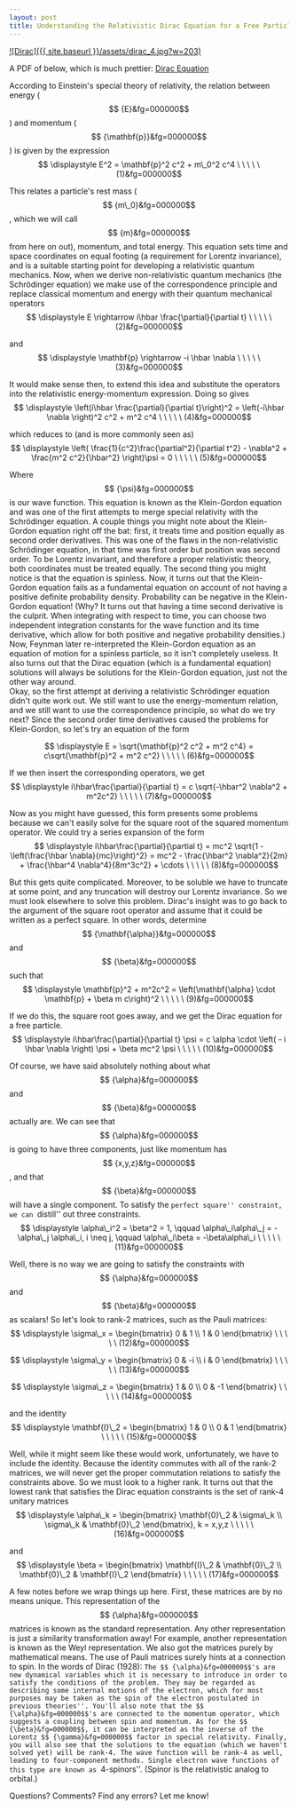```yaml
--- 
layout: post 
title: Understanding the Relativistic Dirac Equation for a Free Particle 
---
```


[![Dirac]({{ site.baseurl }}/assets/dirac_4.jpg?w=203)](http://joshuagoings.files.wordpress.com/2014/03/dirac_4.jpg)

A PDF of below, which is much prettier:  [Dirac Equation](http://joshuagoings.files.wordpress.com/2014/03/dirac.pdf)

According to Einstein's special theory of relativity, the relation between energy ($$ {E}&fg=000000$$) and momentum ($$ {\mathbf{p}}&fg=000000$$) is given by the expression  
$$ \displaystyle E^2 = \mathbf{p}^2 c^2 + m\_0^2 c^4 \ \ \ \ \ (1)&fg=000000$$

This relates a particle's rest mass ($$ {m\_0}&fg=000000$$, which we will call $$ {m}&fg=000000$$ from here on out), momentum, and total energy. This equation sets time and space coordinates on equal footing (a requirement for Lorentz invariance), and is a suitable starting point for developing a relativistic quantum mechanics. Now, when we derive non-relativistic quantum mechanics (the Schrödinger equation) we make use of the correspondence principle and replace classical momentum and energy with their quantum mechanical operators  
$$ \displaystyle E \rightarrow i\hbar \frac{\partial}{\partial t} \ \ \ \ \ (2)&fg=000000$$

and  
$$ \displaystyle \mathbf{p} \rightarrow -i \hbar \nabla \ \ \ \ \ (3)&fg=000000$$

It would make sense then, to extend this idea and substitute the operators into the relativistic energy-momentum expression. Doing so gives  
$$ \displaystyle \left(i\hbar \frac{\partial}{\partial t}\right)^2 = \left(-i\hbar \nabla \right)^2 c^2 + m^2 c^4 \ \ \ \ \ (4)&fg=000000$$

which reduces to (and is more commonly seen as)  
$$ \displaystyle \left( \frac{1}{c^2}\frac{\partial^2}{\partial t^2} - \nabla^2 + \frac{m^2 c^2}{\hbar^2} \right)\psi = 0 \ \ \ \ \ (5)&fg=000000$$

Where $$ {\psi}&fg=000000$$ is our wave function. This equation is known as the Klein-Gordon equation and was one of the first attempts to merge special relativity with the Schrödinger equation. A couple things you might note about the Klein-Gordon equation right off the bat: first, it treats time and position equally as second order derivatives. This was one of the flaws in the non-relativistic Schrödinger equation, in that time was first order but position was second order. To be Lorentz invariant, and therefore a proper relativistic theory, both coordinates must be treated equally. The second thing you might notice is that the equation is spinless. Now, it turns out that the Klein-Gordon equation fails as a fundamental equation on account of not having a positive definite probability density. Probability can be negative in the Klein-Gordon equation! (Why? It turns out that having a time second derivative is the culprit. When integrating with respect to time, you can choose two independent integration constants for the wave function and its time derivative, which allow for both positive and negative probability densities.) Now, Feynman later re-interpreted the Klein-Gordon equation as an equation of motion for a spinless particle, so it isn't completely useless. It also turns out that the Dirac equation (which is a fundamental equation) solutions will always be solutions for the Klein-Gordon equation, just not the other way around.  
Okay, so the first attempt at deriving a relativistic Schrödinger equation didn't quite work out. We still want to use the energy-momentum relation, and we still want to use the correspondence principle, so what do we try next? Since the second order time derivatives caused the problems for Klein-Gordon, so let's try an equation of the form

$$ \displaystyle E = \sqrt{\mathbf{p}^2 c^2 + m^2 c^4} = c\sqrt{\mathbf{p}^2 + m^2 c^2} \ \ \ \ \ (6)&fg=000000$$

If we then insert the corresponding operators, we get  
$$ \displaystyle i\hbar\frac{\partial}{\partial t} = c \sqrt{-\hbar^2 \nabla^2 + m^2c^2} \ \ \ \ \ (7)&fg=000000$$

Now as you might have guessed, this form presents some problems because we can't easily solve for the square root of the squared momentum operator. We could try a series expansion of the form  
$$ \displaystyle i\hbar\frac{\partial}{\partial t} = mc^2 \sqrt{1 - \left(\frac{\hbar \nabla}{mc}\right)^2} = mc^2 - \frac{\hbar^2 \nabla^2}{2m} + \frac{\hbar^4 \nabla^4}{8m^3c^2} + \cdots \ \ \ \ \ (8)&fg=000000$$

But this gets quite complicated. Moreover, to be soluble we have to truncate at some point, and any truncation will destroy our Lorentz invariance. So we must look elsewhere to solve this problem. Dirac's insight was to go back to the argument of the square root operator and assume that it could be written as a perfect square. In other words, determine $$ {\mathbf{\alpha}}&fg=000000$$ and $$ {\beta}&fg=000000$$ such that  
$$ \displaystyle \mathbf{p}^2 + m^2c^2 = \left(\mathbf{\alpha} \cdot \mathbf{p} + \beta m c\right)^2 \ \ \ \ \ (9)&fg=000000$$

If we do this, the square root goes away, and we get the Dirac equation for a free particle.  
$$ \displaystyle i\hbar\frac{\partial}{\partial t} \psi = c \alpha \cdot \left( - i \hbar \nabla \right) \psi + \beta mc^2 \psi \ \ \ \ \ (10)&fg=000000$$

Of course, we have said absolutely nothing about what $$ {\alpha}&fg=000000$$ and $$ {\beta}&fg=000000$$ actually are. We can see that $$ {\alpha}&fg=000000$$ is going to have three components, just like momentum has $$ {x,y,z}&fg=000000$$, and that $$ {\beta}&fg=000000$$ will have a single component. To satisfy the ``perfect square'' constraint, we can ``distill'' out three constraints.  
$$ \displaystyle \alpha\_i^2 = \beta^2 = 1, \qquad \alpha\_i\alpha\_j = - \alpha\_j \alpha\_i, i \neq j, \qquad \alpha\_i\beta = -\beta\alpha\_i \ \ \ \ \ (11)&fg=000000$$

Well, there is no way we are going to satisfy the constraints with $$ {\alpha}&fg=000000$$ and $$ {\beta}&fg=000000$$ as scalars! So let's look to rank-2 matrices, such as the Pauli matrices:  
$$ \displaystyle \sigma\_x = \begin{bmatrix} 0 & 1 \\ 1 & 0 \end{bmatrix} \ \ \ \ \ (12)&fg=000000$$

$$ \displaystyle \sigma\_y = \begin{bmatrix} 0 & -i \\ i & 0 \end{bmatrix} \ \ \ \ \ (13)&fg=000000$$

$$ \displaystyle \sigma\_z = \begin{bmatrix} 1 & 0 \\ 0 & -1 \end{bmatrix} \ \ \ \ \ (14)&fg=000000$$

and the identity  
$$ \displaystyle \mathbf{I}\_2 = \begin{bmatrix} 1 & 0 \\ 0 & 1 \end{bmatrix} \ \ \ \ \ (15)&fg=000000$$

Well, while it might seem like these would work, unfortunately, we have to include the identity. Because the identity commutes with all of the rank-2 matrices, we will never get the proper commutation relations to satisfy the constraints above. So we must look to a higher rank. It turns out that the lowest rank that satisfies the Dirac equation constraints is the set of rank-4 unitary matrices  
$$ \displaystyle \alpha\_k = \begin{bmatrix} \mathbf{0}\_2 & \sigma\_k \\ \sigma\_k & \mathbf{0}\_2 \end{bmatrix}, k = x,y,z \ \ \ \ \ (16)&fg=000000$$

and  
$$ \displaystyle \beta = \begin{bmatrix} \mathbf{I}\_2 & \mathbf{0}\_2 \\ \mathbf{0}\_2 & \mathbf{I}\_2 \end{bmatrix} \ \ \ \ \ (17)&fg=000000$$

A few notes before we wrap things up here. First, these matrices are by no means unique. This representation of the $$ {\alpha}&fg=000000$$ matrices is known as the standard representation. Any other representation is just a similarity transformation away! For example, another representation is known as the Weyl representation. We also got the matrices purely by mathematical means. The use of Pauli matrices surely hints at a connection to spin. In the words of Dirac (1928): ``The $$ {\alpha}&fg=000000$$'s are new dynamical variables which it is necessary to introduce in order to satisfy the conditions of the problem. They may be regarded as describing some internal motions of the electron, which for most purposes may be taken as the spin of the electron postulated in previous theories''. You'll also note that the $$ {\alpha}&fg=000000$$'s are connected to the momentum operator, which suggests a coupling between spin and momentum. As for the $$ {\beta}&fg=000000$$, it can be interpreted as the inverse of the Lorentz $$ {\gamma}&fg=000000$$ factor in special relativity. Finally, you will also see that the solutions to the equation (which we haven't solved yet) will be rank-4. The wave function will be rank-4 as well, leading to four-component methods. Single electron wave functions of this type are known as ``4-spinors''. (Spinor is the relativistic analog to orbital.)

Questions? Comments? Find any errors? Let me know!


